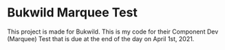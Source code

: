 # Bukwild Marquee Test

This project is made for Bukwild. This is my code for their Component Dev (Marquee) Test that is due at the end of the day on April 1st, 2021.